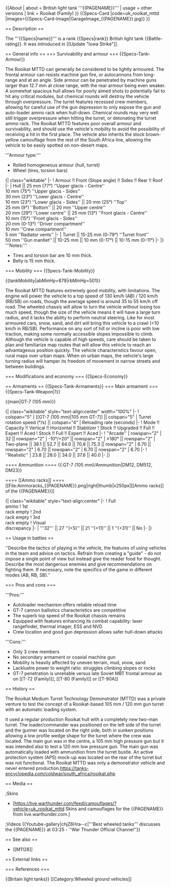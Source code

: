 {{About
| about = British light tank '''{{PAGENAME}}'''
| usage = other versions
| link = Rooikat (Family)
}}
{{Specs-Card
|code=uk_rooikat_mttd
|images={{Specs-Card-Image|GarageImage_{{PAGENAME}}.jpg}}
}}

== Description ==
<!-- ''In the description, the first part should be about the history of the creation and combat usage of the vehicle, as well as its key features. In the second part, tell the reader about the ground vehicle in the game. Insert a screenshot of the vehicle, so that if the novice player does not remember the vehicle by name, he will immediately understand what kind of vehicle the article is talking about.'' -->
The '''{{Specs|name}}''' is a rank {{Specs|rank}} British light tank {{Battle-rating}}. It was introduced in [[Update "Ixwa Strike"]].

== General info ==
=== Survivability and armour ===
{{Specs-Tank-Armour}}
<!-- ''Describe armour protection. Note the most well protected and key weak areas. Appreciate the layout of modules as well as the number and location of crew members. Is the level of armour protection sufficient, is the placement of modules helpful for survival in combat? If necessary use a visual template to indicate the most secure and weak zones of the armour.'' -->
The Rooikat MTTD can generally be considered to be lightly armoured. The frontal armour can resists machine gun fire, or autocannons from long-range and at an angle. Side armour can be penetrated by machine guns larger than 12.7 mm at close range, with the rear armour being even weaker. A somewhat spacious hull allows for poorly aimed shots to potentially fail to hit any critical modules, but chemical rounds will destroy the vehicle through overpressure. The turret features recessed crew members, allowing for careful use of the gun depression to only expose the gun and auto-loader ammo rack when hull-down. Chemical rounds may very well still trigger overpressure when hitting the turret, or detonating the turret ammo rack. The Rooikat MTTD features poor overall armour and survivability, and should use the vehicle's mobility to avoid the possibility of receiving a hit in the first place. The vehicle also inherits the stock brown-yellow camouflage from the rest of the South Africa line, allowing the vehicle to be easily spotted on non-desert maps.

'''Armour type:'''

* Rolled homogeneous armour (hull, turret)
* Wheel (tires, torsion bars)

{| class="wikitable"
|-
! Armour !! Front (Slope angle) !! Sides !! Rear !! Roof
|-
| Hull || 25 mm (77°)  ''Upper glacis - Centre'' <br> 10 mm (75°) ''Upper glacis - Sides'' <br> 30 mm (23°) ''Lower glacis - Centre'' <br> 10 mm (23°) ''Lower glacis - Sides'' || 20 mm (25°) ''Top'' <br> 25 mm (9°) ''Bottom'' || 20 mm ''Upper centre'' <br> 20 mm (29°) ''Lower centre'' || 25 mm (13°) ''Front glacis - Centre'' <br> 10 mm (15°) ''Front glacis - Sides'' <br> 20 mm (0-13°) ''Driver compartment'' <br> 10 mm ''Crew compartment'' <br> 5 mm ''Radiator vents''
|-
| Turret || 15-25 mm (0-79°) ''Turret front'' <br> 50 mm ''Gun mantlet'' || 10-25 mm || 10 mm (0-17°) || 10-15 mm (0-11°)
|-
|}
'''Notes:'''

* Tires and torsion bar are 10 mm thick.
* Belly is 15 mm thick.

=== Mobility ===
{{Specs-Tank-Mobility}}
<!-- ''Write about the mobility of the ground vehicle. Estimate the specific power and manoeuvrability, as well as the maximum speed forwards and backwards.'' -->

{{tankMobility|abMinHp=879|rbMinHp=501}}

The Rooikat MTTD features extremely good mobility, with limitations. The engine will power the vehicle to a top speed of 130 km/h (AB) / 120 km/h (RB/SB) on roads, though the average speed is around 35 to 55 km/h off road. The wheeled chassis will allow to turn the vehicle without losing too much speed, though the size of the vehicle means it will have a large turn radius, and it lacks the ability to perform neutral steering. Like for most armoured cars, snow, sand, and dirt will bring this vehicle to a crawl (<10 km/h in RB/SB). Performance on any sort of hill or incline is poor with low traction, making some normally accessible slopes impossible to climb. Although the vehicle is capable of high speeds, care should be taken to plan and familiarize map routes that will allow this vehicle to reach an advantageous position quickly. The vehicle characteristics favour open, rural maps over urban maps. When on urban maps, the vehicle's large turning radius will hamper its freedom of movement in narrow streets and between buildings.

=== Modifications and economy ===
{{Specs-Economy}}

== Armaments ==
{{Specs-Tank-Armaments}}
=== Main armament ===
{{Specs-Tank-Weapon|1}}
<!-- ''Give the reader information about the characteristics of the main gun. Assess its effectiveness in a battle based on the reloading speed, ballistics and the power of shells. Do not forget about the flexibility of the fire, that is how quickly the cannon can be aimed at the target, open fire on it and aim at another enemy. Add a link to the main article on the gun: <code><nowiki>{{main|Name of the weapon}}</nowiki></code>. Describe in general terms the ammunition available for the main gun. Give advice on how to use them and how to fill the ammunition storage.'' -->
{{main|GT-7 (105 mm)}}

{| class="wikitable" style="text-align:center" width="100%"
|-
! colspan="5" | [[GT-7 (105 mm)|105 mm GT-7]] || colspan="5" | Turret rotation speed (°/s) || colspan="4" | Reloading rate (seconds)
|-
! Mode !! Capacity !! Vertical !! Horizontal !! Stabilizer
! Stock !! Upgraded !! Full !! Expert !! Aced
! Stock !! Full !! Expert !! Aced
|-
! ''Arcade''
| rowspan="2" | 32 || rowspan="2" | -10°/+20° || rowspan="2" | ±180° || rowspan="2" | Two-plane || 38.1 || 52.7 || 64.0 || 70.8 || 75.3 || rowspan="2" | 6.70 || rowspan="2" | 6.70 || rowspan="2" | 6.70 || rowspan="2" | 6.70
|-
! ''Realistic''
| 23.8 || 28.0 || 34.0 || 37.6 || 40.0
|-
|}

==== Ammunition ====
{{:GT-7 (105 mm)/Ammunition|DM12, DM512, DM23}}

==== [[Ammo racks]] ====
[[File:Ammoracks_{{PAGENAME}}.png|right|thumb|x250px|[[Ammo racks]] of the {{PAGENAME}}]]
<!-- '''Last updated: 2.9.0.56''' -->
{| class="wikitable" style="text-align:center"
|-
! Full<br>ammo
! 1st<br>rack empty
! 2nd<br>rack empty
! 3rd<br>rack empty
! Visual<br>discrepancy
|-
| '''32''' || 27&nbsp;''(+5)'' || 21&nbsp;''(+11)'' || 1&nbsp;''(+31)'' || No
|-
|}

== Usage in battles ==
<!-- ''Describe the tactics of playing in the vehicle, the features of using vehicles in the team and advice on tactics. Refrain from creating a "guide" - do not impose a single point of view but instead give the reader food for thought. Describe the most dangerous enemies and give recommendations on fighting them. If necessary, note the specifics of the game in different modes (AB, RB, SB).'' -->
''Describe the tactics of playing in the vehicle, the features of using vehicles in the team and advice on tactics. Refrain from creating a "guide" - do not impose a single point of view but instead give the reader food for thought. Describe the most dangerous enemies and give recommendations on fighting them. If necessary, note the specifics of the game in different modes (AB, RB, SB).''

=== Pros and cons ===
<!-- ''Summarise and briefly evaluate the vehicle in terms of its characteristics and combat effectiveness. Mark its pros and cons in a bulleted list. Try not to use more than 6 points for each of the characteristics. Avoid using categorical definitions such as "bad", "good" and the like - use substitutions with softer forms such as "inadequate" and "effective".'' -->

'''Pros:'''

* Autoloader mechanism offers reliable reload time
* GT-7 cannon ballistics characteristics are competitive
* The superb top speed of the Rooikat chassis remains
* Equipped with features enhancing its combat capability: laser rangefinder, thermal imager, ESS and NVD
* Crew location and good gun depression allows safer hull-down attacks

'''Cons:'''

* Only 3 crew members
* No secondary armament or coaxial machine gun
* Mobility is heavily affected by uneven terrain, mud, snow, sand
* Lacklustre power to weight ratio: struggles climbing slopes or rocks
* GT-7 penetration is unreliable versus late Soviet MBT frontal armour as on [[T-72 (Family)]], [[T-80 (Family)]] or [[T-90A]]

== History ==
<!-- ''Describe the history of the creation and combat usage of the vehicle in more detail than in the introduction. If the historical reference turns out to be too long, take it to a separate article, taking a link to the article about the vehicle and adding a block "/History" (example: <nowiki>https://wiki.warthunder.com/(Vehicle-name)/History</nowiki>) and add a link to it here using the <code>main</code> template. Be sure to reference text and sources by using <code><nowiki><ref></ref></nowiki></code>, as well as adding them at the end of the article with <code><nowiki><references /></nowiki></code>. This section may also include the vehicle's dev blog entry (if applicable) and the in-game encyclopedia description (under <code><nowiki>=== In-game description ===</nowiki></code>, also if applicable).'' -->
The Rooikat Medium Turret Technology Demonstrator (MTTD) was a private venture to test the concept of a Rooikat-based 105 mm / 120 mm gun turret with an automatic loading system.

It used a regular production Rooikat hull with a completely new two-man turret. The loader/commander was positioned on the left side of the turret and the gunner was located on the right side, both in sunken positions allowing a low profile wedge shape for the turret where the crew was located. The main gun was in the centre, a 105 mm high pressure gun but it was intended also to test a 120 mm low pressure gun. The main gun was automatically loaded with ammunition from the turret bustle. An active protection system (APS) mock-up was located on the rear of the turret but was not functional. The Rooikat MTTD was only a demonstrator vehicle and never entered production.<ref>https://tanks-encyclopedia.com/coldwar/south_africa/rooikat.php</ref>

== Media ==
<!-- ''Excellent additions to the article would be video guides, screenshots from the game, and photos.'' -->

;Skins
* [https://live.warthunder.com/feed/camouflages/?vehicle=uk_rooikat_mttd Skins and camouflages for the {{PAGENAME}} from live.warthunder.com.]

;Videos
{{Youtube-gallery|chjZ6Hra--c|'''Best wheeled tanks''' discusses the {{PAGENAME}} at 03:25 - ''War Thunder Official Channel''}}

== See also ==
<!-- ''Links to the articles on the War Thunder Wiki that you think will be useful for the reader, for example:''
* ''reference to the series of the vehicles;''
* ''links to approximate analogues of other nations and research trees.'' -->

* [[M1128]]

== External links ==
<!-- ''Paste links to sources and external resources, such as:''
* ''topic on the official game forum;''
* ''other literature.'' -->

=== References ===
<references />

{{Britain light tanks}}
[[Category:Wheeled ground vehicles]]